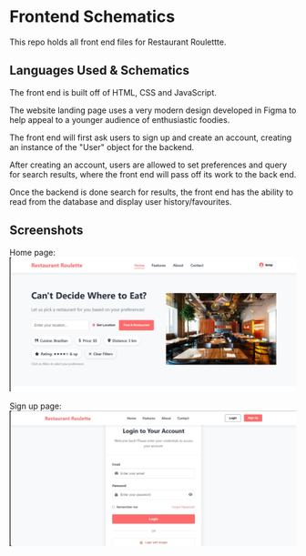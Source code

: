 
# Frontend Schematics

This repo holds all front end files for Restaurant Roulettte.





## Languages Used & Schematics
The front end is built off of HTML, CSS and JavaScript. 

The website landing page uses a very modern design developed in Figma to help appeal to a younger audience of enthusiastic foodies.

The front end will first ask users to sign up and create an account, creating an instance of the "User" object for the backend.

After creating an account, users are allowed to set preferences and query for search results, where the front end will pass off its work to the back end.

Once the backend is done search for results, the front end has the ability to read from the database and display user history/favourites.




## Screenshots
Home page:
![image alt](https://github.com/AhmadWali04/Restaurant-Roulette/blob/main/Frontend/Restaurant%20Roulette%20Home%20Page.jpg?raw=true)

Sign up page:
![image alt](https://github.com/AhmadWali04/Restaurant-Roulette/blob/main/Frontend/Signup%20Page.jpg?raw=true)
